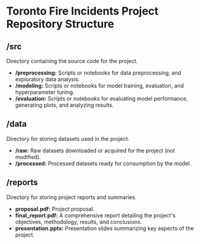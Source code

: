 # Toronto Fire Incidents Project Repository Structure

## /src
Directory containing the source code for the project.
- **/preprocessing:** Scripts or notebooks for data preprocessing, and exploratory data analysis.
- **/modeling:** Scripts or notebooks for model training, evaluation, and hyperparameter tuning.
- **/evaluation:** Scripts or notebooks for evaluating model performance, generating plots, and analyzing results.

## /data
Directory for storing datasets used in the project.
- **/raw:** Raw datasets downloaded or acquired for the project (not modified).
- **/processed:** Processed datasets ready for consumption by the model.

## /reports
Directory for storing project reports and summaries.
- **proposal.pdf:** Project proposal.
- **final_report.pdf:** A comprehensive report detailing the project's objectives, methodology, results, and conclusions.
- **presentation.pptx:** Presentation slides summarizing key aspects of the project.
